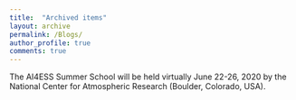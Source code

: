 ```yaml
---
title:  "Archived items"
layout: archive
permalink: /Blogs/
author_profile: true
comments: true
---
```


The AI4ESS Summer School will be held virtually June 22-26, 2020 by the National Center for Atmospheric Research (Boulder, Colorado, USA).
<a href="https://www2.cisl.ucar.edu/events/summer-school/ai4ess/2020/artificial-intelligence-earth-system-science-ai4ess-summer-school">
